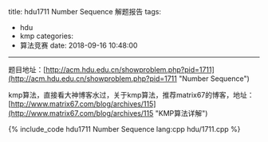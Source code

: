 title: hdu1711 Number Sequence 解题报告
tags:
  - hdu
  - kmp
categories:
  - 算法竞赛
date: 2018-09-16 10:48:00
---

题目地址：[http://acm.hdu.edu.cn/showproblem.php?pid=1711](http://acm.hdu.edu.cn/showproblem.php?pid=1711 "Number Sequence")

kmp算法，直接看大神博客水过，关于kmp算法，推荐matrix67的博客，地址：[http://www.matrix67.com/blog/archives/115](http://www.matrix67.com/blog/archives/115 "KMP算法详解")

{% include_code hdu1711 Number Sequence lang:cpp hdu/1711.cpp %}